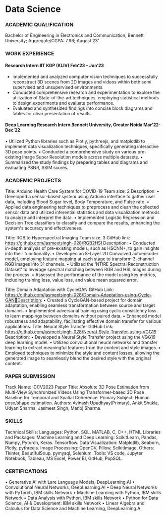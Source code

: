 # Data Science
### ACADEMIC QUALIFICATION 
Bachelor of Engineering in Electronics and Communication, Bennett University; Aggregate/CGPA: 7.93; 
August 23’ 
 
### WORK EXPERIENCE
#### Research Intern IIT KGP (KLIV) Feb’23 – Jun’23 
 
- Implemented and analyzed computer vision techniques to successfully reconstruct 3D scenes from 2D images 
and videos within both semi supervised and unsupervised environments. 
- Conducted comprehensive research and experimentation to explore the utilization of State-of-the-art 
techniques, employing statistical methods to design experiments and evaluate performance. 
- Evaluated and synthesized findings into concise block diagrams and tables for clear presentation of results. 
 
#### Deep Learning Research Intern Bennett University, Greater Noida Mar’22- Dec’22 
 
• Utilized Python libraries such as Plotly, pythreejs, and matplotlib to implement data visualization techniques, 
specifically generating interactive 3D pose points. 
• Conducted a comprehensive study on various pre-existing Image Super Resolution models across multiple 
datasets. 
• Summarized the study findings by preparing tables and diagrams and evaluating PSNR, SSIM scores. 

### ACADEMIC PROJECTS 
Title: Arduino Health Care System for COVID-19 
Team size: 2 
Description:
• Developed a sensor-based system using Arduino interface to gather user data, including Blood Sugar 
level, Body Temperature, and Pulse rate. 
• Applied data engineering techniques to preprocess and clean the collected sensor data and utilized 
inferential statistics and data visualization methods to analyze and interpret the data. 
• Implemented Logistic Regression and Decision Tree classifiers to classify and compare the results, 
enhancing the system's accuracy and effectiveness. 
 
Title: RGB to Hyperspectral Imaging 
Team size: 3 
GitHub link: https://github.com/jasmeetsingh-028/RGB2HSI
Description: 
• Conducted in-depth analysis of pre-existing models, such as HSCNN+, to gain insights into their 
functionality. 
• Developed an 8-Layer 2D Convolved autoencoder model, employing feature mapping at each stage to 
transform 3-channel RGB images into 31 channels. 
• Utilized the 'NTIRE Spectral Reconstruction Dataset' to leverage spectral matching between RGB and 
HSI images during the process. 
• Assessed the performance of the model using key metrics, including training loss, value loss, and value 
mean squared error. 
 
Title: Domain Adaptation with CycleGAN
GitHub Link: https://github.com/jasmeetsingh-028/Domain-Adaptation-using-Cycle-GANDescription:
• Created a CycleGAN-based project for domain adaptation, enabling seamless transformation between 
source and target domains. 
• Implemented adversarial training using cyclic consistency loss to learn mappings between domains 
without paired data. 
• Enhanced model robustness and adaptability, facilitating effective domain transfer for various 
applications.
Title: Neural Style Transfer 
GitHub Link: https://github.com/jasmeetsingh-028/Neural-Style-Transfer-using-VGG19
Description: 
• Developed a Neural Style Transfer project using the VGG19 deep learning model. 
• Utilized convolutional neural networks and transfer learning to extract meaningful features from the 
content and style images. 
• Employed techniques to minimize the style and content losses, allowing the generated image to 
seamlessly blend the desired style with the original content. 
 
### PAPER SUBMISSION 
Track Name: ICCV2023 
Paper Title: Absolute 3D Pose Estimation from Multi-View Synchronized Videos Using Transformer-based 3D 
Pose Baseline for Temporal and Spatial Coherence. 
Primary Subject: Human pose/shape estimation.
Authors: Avinash Upadhyay(Primary), Ankit Shukla, Udyan Sharma, Jasmeet Singh, Manoj Sharma. 
 
### SKILLS 
Technical Skills:
Languages: Python, SQL, MATLAB, C, C++, HTML 
Libraries and Packages: 
Machine Learning and Deep Learning: ScikitLearn, Pandas, Numpy, Pytorch, Keras. Tensorflow. 
Data Visualization: Matplotlib, Seaborn, Plotly, pythreejs. 
Image Processing: OpenCV, Pillow, ScikitImage. 
Others: Tkinter, BeautifulSoup. pymysql, Selenium. 
Tools: VS code, Jupyter Notebook, Tableau, MS Excel, Power BI, GitHub, PopSQL.
 
### CERTIFICATIONS 
• Generative AI with Lare Language Models, DeepLearning.AI 
• Convolutional Neural Networks, DeepLearning.AI
• Deep Neural Networks with PyTorch, IBM skills Network 
• Machine Learning with Python, IBM skills Network 
• Data Analysis with Python, IBM skills Network 
• Python for Data Science, AI & Development: IBM skills Network 
• Linear Algebra and Calculus for Data Science and Machine Learning, DeepLearning.A
